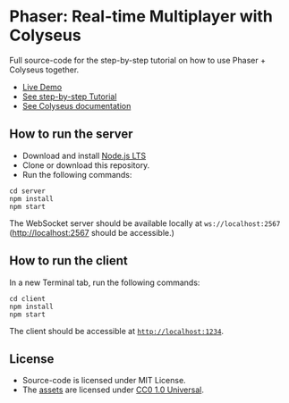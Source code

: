 # Phaser: Real-time Multiplayer with Colyseus

Full source-code for the step-by-step tutorial on how to use Phaser + Colyseus together.

- [Live Demo](https://colyseus-phaser-tutorial.glitch.me/)
- [See step-by-step Tutorial](https://learn.colyseus.io/phaser)
- [See Colyseus documentation](https://docs.colyseus.io/)

## How to run the **server**

- Download and install [Node.js LTS](https://nodejs.org/en/download/)
- Clone or download this repository.
- Run the following commands:

```
cd server
npm install
npm start
```

The WebSocket server should be available locally at `ws://localhost:2567` ([http://localhost:2567](http://localhost:2567) should be accessible.)

## How to run the **client**

In a new Terminal tab, run the following commands:

```
cd client
npm install
npm start
```

The client should be accessible at [`http://localhost:1234`](`http://localhost:1234`).

## License

- Source-code is licensed under MIT License.
- The [assets](https://www.kenney.nl/assets/pixel-shmup) are licensed under [CC0 1.0 Universal](https://creativecommons.org/publicdomain/zero/1.0/). 
